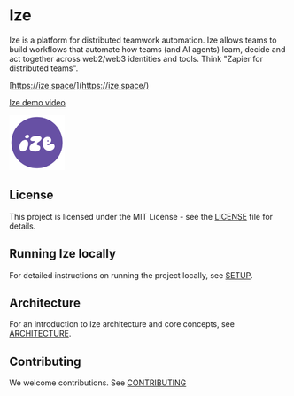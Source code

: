 # Ize

Ize is a platform for distributed teamwork automation. Ize allows teams to build workflows that automate how teams (and AI agents) learn, decide and act together across web2/web3 identities and tools. Think "Zapier for distributed teams".

[https://ize.space/](https://ize.space/)

[Ize demo video](https://vimeo.com/1056860875)

<img src="apps/frontend/public/ize-logo-circle.svg" alt="Example image" height="100"/>

## License

This project is licensed under the MIT License - see the [LICENSE](LICENSE.md) file for details.

## Running Ize locally

For detailed instructions on running the project locally, see [SETUP](SETUP.md).

## Architecture

For an introduction to Ize architecture and core concepts, see [ARCHITECTURE](ARCHITECTURE.md).

## Contributing

We welcome contributions. See [CONTRIBUTING](/CONTRIBUTING.md)
